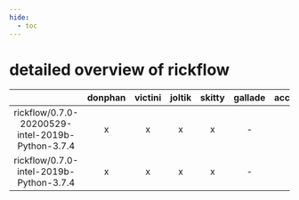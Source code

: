 ```yaml
---
hide:
  - toc
---
```


detailed overview of rickflow
=============================

| |donphan|victini|joltik|skitty|gallade|accelgor|swalot|doduo|
| :---: | :---: | :---: | :---: | :---: | :---: | :---: | :---: | :---: |
|rickflow/0.7.0-20200529-intel-2019b-Python-3.7.4|x|x|x|x|-|-|-|x|
|rickflow/0.7.0-intel-2019b-Python-3.7.4|x|x|x|x|-|-|-|x|
